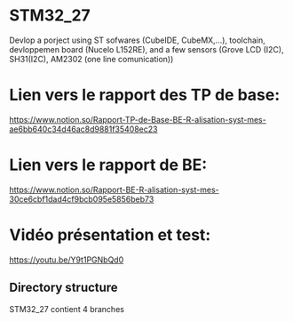 # STM32_27
Devlop a porject using ST sofwares (CubeIDE, CubeMX,...), toolchain, devloppemen board (Nucelo L152RE), and a few sensors (Grove LCD (I2C), SH31(I2C), AM2302 (one line  comunication)) 

# Lien vers le rapport des TP de base:
https://www.notion.so/Rapport-TP-de-Base-BE-R-alisation-syst-mes-ae6bb640c34d46ac8d9881f35408ec23

# Lien vers le rapport de BE:
https://www.notion.so/Rapport-BE-R-alisation-syst-mes-30ce6cbf1dad4cf9bcb095e5856beb73

# Vidéo présentation et test: 
https://youtu.be/Y9t1PGNbQd0

## Directory structure 

STM32_27 contient
4 branches 
